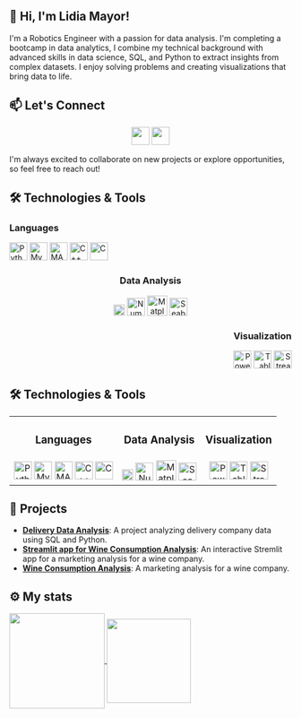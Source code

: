 ## 👋 Hi, I'm Lidia Mayor!

I'm a Robotics Engineer with a passion for data analysis. I'm completing a bootcamp in data analytics, I combine my technical background with advanced skills in data science, SQL, and Python to extract insights from complex datasets. I enjoy solving problems and creating visualizations that bring data to life.

## 📫 Let's Connect

<div align="center">
<a href = 'https://www.linkedin.com/in/lidia-mayor-sanjuan-3b350930b/'> <img width = '32px' src="https://raw.githubusercontent.com/rahulbanerjee26/githubAboutMeGenerator/main/icons/linked-in-alt.svg"/></a> 
<a href = 'https://github.com/lidiamayor'> <img width = '32px' src="https://raw.githubusercontent.com/rahulbanerjee26/githubAboutMeGenerator/main/icons/github.svg"/></a>
</div>

I'm always excited to collaborate on new projects or explore opportunities, so feel free to reach out!
<!--
## 🛠️ Technologies & Tools

- **Languages**: <img width ='32px' src ='https://github.com/rahulbanerjee26/githubProfileReadmeGenerator/blob/main/icons/python.svg'> <img width ='32px' src ='https://github.com/rahulbanerjee26/githubProfileReadmeGenerator/blob/main/icons/mysql.svg'> <img width ='32px' src ='https://github.com/rahulbanerjee26/githubProfileReadmeGenerator/blob/main/icons/matlab.svg'> <img width ='32px' src ='https://github.com/rahulbanerjee26/githubProfileReadmeGenerator/blob/main/icons/cpp.svg'> <img width ='32px' src ='https://github.com/rahulbanerjee26/githubProfileReadmeGenerator/blob/main/icons/c.svg'>
- **Data Analysis**: <img width ='20px' src ='https://seeklogo.com/images/P/pandas-icon-logo-BE10401BF1-seeklogo.com.png'> <img width ='32px' src ='https://cdn.worldvectorlogo.com/logos/numpy-1.svg'> <img width ='36px' src ='https://pydata.org/wp-content/uploads/2016/07/matplotlib-logo-300.png'> <img width ='32px' src ='https://cdn.worldvectorlogo.com/logos/seaborn-1.svg'>
- **Visualization**: <img width ='32px' src ='https://banner2.cleanpng.com/20180708/hit/aawf0uur5.webp'> <img width ='32px' src ='https://cdn.worldvectorlogo.com/logos/tableau-software.svg'> <img width ='32px' src ='https://seeklogo.com/images/S/streamlit-logo-1A3B208AE4-seeklogo.com.png'>
-->

## 🛠️ Technologies & Tools

<div align="left">
  <h3>Languages</h3>
  <img width="32px" src="https://github.com/rahulbanerjee26/githubProfileReadmeGenerator/blob/main/icons/python.svg" alt="Python"/>
  <img width="32px" src="https://github.com/rahulbanerjee26/githubProfileReadmeGenerator/blob/main/icons/mysql.svg" alt="MySQL"/>
  <img width="32px" src="https://github.com/rahulbanerjee26/githubProfileReadmeGenerator/blob/main/icons/matlab.svg" alt="MATLAB"/>
  <img width="32px" src="https://github.com/rahulbanerjee26/githubProfileReadmeGenerator/blob/main/icons/cpp.svg" alt="C++"/>
  <img width="32px" src="https://github.com/rahulbanerjee26/githubProfileReadmeGenerator/blob/main/icons/c.svg" alt="C"/>
</div>

<div align="center">
  <h3>Data Analysis</h3>
  <img width="20px" src="https://seeklogo.com/images/P/pandas-icon-logo-BE10401BF1-seeklogo.com.png" alt="Pandas"/>
  <img width="32px" src="https://cdn.worldvectorlogo.com/logos/numpy-1.svg" alt="NumPy"/>
  <img width="36px" src="https://pydata.org/wp-content/uploads/2016/07/matplotlib-logo-300.png" alt="Matplotlib"/>
  <img width="32px" src="https://cdn.worldvectorlogo.com/logos/seaborn-1.svg" alt="Seaborn"/>
</div>

<div align="right">
<h3>Visualization</h3>
  <img width="32px" src="https://banner2.cleanpng.com/20180708/hit/aawf0uur5.webp" alt="Power BI"/>
  <img width="32px" src="https://cdn.worldvectorlogo.com/logos/tableau-software.svg" alt="Tableau"/>
  <img width="32px" src="https://seeklogo.com/images/S/streamlit-logo-1A3B208AE4-seeklogo.com.png" alt="Streamlit"/>
</div>

## 🛠️ Technologies & Tools

<table>
  <tr>
    <th><h3>Languages</h3></th>
    <th><h3>Data Analysis</h3></th>
    <th><h3>Visualization</h3></th>
  </tr>
  <tr>
    <td align="center">
      <img width="32px" src="https://github.com/rahulbanerjee26/githubProfileReadmeGenerator/blob/main/icons/python.svg" alt="Python"/>
      <img width="32px" src="https://github.com/rahulbanerjee26/githubProfileReadmeGenerator/blob/main/icons/mysql.svg" alt="MySQL"/>
      <img width="32px" src="https://github.com/rahulbanerjee26/githubProfileReadmeGenerator/blob/main/icons/matlab.svg" alt="MATLAB"/>
      <img width="32px" src="https://github.com/rahulbanerjee26/githubProfileReadmeGenerator/blob/main/icons/cpp.svg" alt="C++"/>
      <img width="32px" src="https://github.com/rahulbanerjee26/githubProfileReadmeGenerator/blob/main/icons/c.svg" alt="C"/>
    </td>
    <td align="center">
      <img width="20px" src="https://seeklogo.com/images/P/pandas-icon-logo-BE10401BF1-seeklogo.com.png" alt="Pandas"/>
      <img width="32px" src="https://cdn.worldvectorlogo.com/logos/numpy-1.svg" alt="NumPy"/>
      <img width="36px" src="https://pydata.org/wp-content/uploads/2016/07/matplotlib-logo-300.png" alt="Matplotlib"/>
      <img width="32px" src="https://cdn.worldvectorlogo.com/logos/seaborn-1.svg" alt="Seaborn"/>
    </td>
    <td align="center">
      <img width="32px" src="https://banner2.cleanpng.com/20180708/hit/aawf0uur5.webp" alt="Power BI"/>
      <img width="32px" src="https://cdn.worldvectorlogo.com/logos/tableau-software.svg" alt="Tableau"/>
      <img width="32px" src="https://seeklogo.com/images/S/streamlit-logo-1A3B208AE4-seeklogo.com.png" alt="Streamlit"/>
    </td>
  </tr>
</table>


## 🌟 Projects

- **[Delivery Data Analysis](https://github.com/lidiamayor/delivery-study-sql-minproject)**: A project analyzing delivery company data using SQL and Python.
- **[Streamlit app for Wine Consumption Analysis](https://github.com/lidiamayor/marketing-study-project-streamlit)**: An interactive Stremlit app for a marketing analysis for a wine company.
- **[Wine Consumption Analysis](https://github.com/lidiamayor/marketing-study-project)**: A marketing analysis for a wine company.

## ⚙️ My stats

<a href="https://github.com/anuraghazra/github-readme-stats">
  <img height=170 align="center" src="https://github-readme-stats.vercel.app/api?username=lidiamayor&show_icons=true&theme=transparent&rank_icon=github" />
</a>
<a href="https://github.com/anuraghazra/convoychat">
  <img height=150 align="center" src="https://github-readme-stats.vercel.app/api/top-langs?username=lidiamayor&layout=compact&langs_count=8&card_width=320" />
</a>
